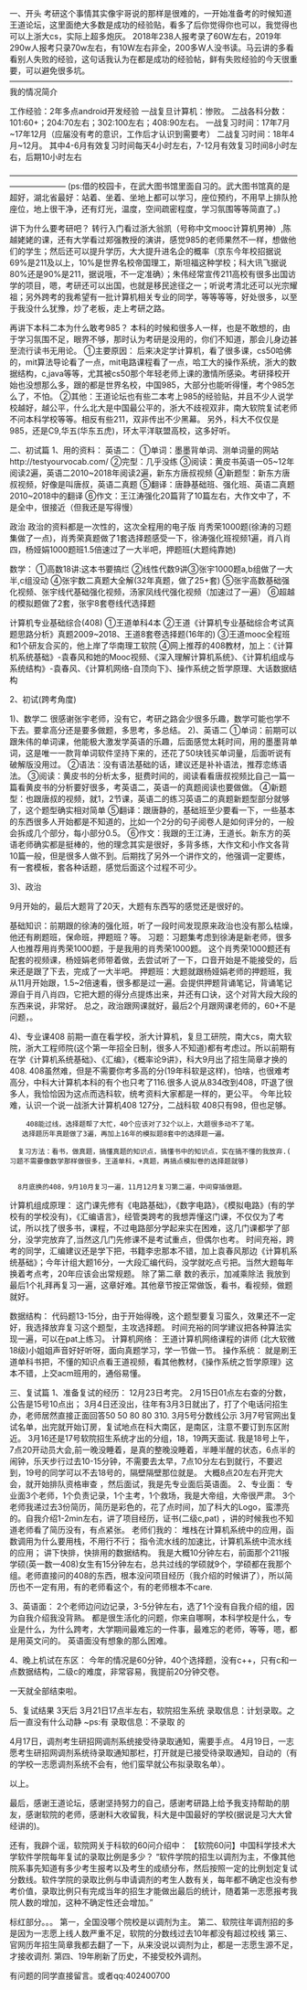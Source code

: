 一、开头
        考研这个事情其实像宇哥说的那样是很难的，一开始准备考的时候知道王道论坛，这里面绝大多数是成功的经验贴，看多了后你觉得你也可以，我觉得也可以上浙大cs，实际上超多炮灰。
2018年238人报考录了60W左右，2019年290w人报考只录70w左右，有10W左右非全，200多W人没书读。马云讲的多看看别人失败的经验，这句话我认为在都是成功的经验帖，鲜有失败经验的今天很重要，可以避免很多坑。
———————————————————————————————————-
我的情况简介

工作经验：2年多点android开发经验
一战复旦计算机：惨败。
二战各科分数：101:60+；204:70左右；302:100左右；408:90左右。
一战复习时间：17年7月~17年12月（应届没有考的意识，工作后才认识到需要考）
二战复习时间：18年4月~12月。
         其中4-6月有效复习时间每天4小时左右，7-12月有效复习时间8小时左右，后期10小时左右

———————————————————————————————————————————
(ps:借的校园卡，在武大图书馆里面自习的。武大图书馆真的是超好，湖北省最好：站着、坐着、坐地上都可以学习，座位预约，不用早上排队抢座位，地上很干净，还有灯光，温度，空间疏密程度，学习氛围等等简直了。)

讲下为什么要考研吧？
转行入门看过浙大翁凯（号称中文mooc计算机男神）,陈越姥姥的课，还有大学看过郑强教授的演讲，感觉985的老师果然不一样，想做他们的学生；然后还可以提升学历，大大提升进名企的概率（京东今年校招据说69%是211及以上，10%是世界名校帝国理工，斯坦福这种学校；科大讯飞据说80%还是90%是211，据说哦，不一定准确）；朱伟经常宣传211高校有很多出国访学的项目，嗯，考研还可以出国，也就是移民途径之一；听说考清北还可以光宗耀祖；另外跨考的我希望有一批计算机相关专业的同学，等等等等，好处很多，以至于我没什么犹豫，炒了老板，走上考研之路。

再讲下本科二本为什么敢考985？
本科的时候和很多人一样，也是不敢想的，由于学习氛围不足，眼界不够，那时认为考研是没用的，你们不知道，那会儿身边甚至流行读书无用论。
①主要原因：
后来决定学计算机，看了很多课，cs50哈佛的，mit算法导论看了一点，mit电路课程看了一点，哈工大的操作系统，浙大的数据结构，c,java等等，尤其被cs50那个年轻老师上课的激情所感染。考研择校开始也没想那么多，跟的都是世界名校，中国985，大部分也能听得懂，考个985怎么了，不怕。
②其他：王道论坛也有些二本考上985的经验贴，并且不少人说学校越好，越公平，什么北大是中国最公平的，浙大不歧视双非，南大软院复试老师不问本科学校等等。相反有些211，双非传出不少黑幕。
另外，科大不仅仅是985，还是C9,华五(华东五虎)，环太平洋联盟高校，这多好听。

二、初试篇
1、用的资料：
英语二：
①单词：墨墨背单词、测单词量的网站http://testyourvocab.com/
②完型：几乎没练
③阅读：黄皮书英语一05~12年阅读2遍，英语二2010~2018年阅读2遍，新东方唐叔视频
④新题型：新东方唐叔视频，好像是叫唐叔，英语二真题
⑤翻译：唐静基础班、强化班、英语二真题2010~2018中的翻译
⑥作文：王江涛强化20篇背了10篇左右，大作文中了，不是全中，很接近（但我还是写得慢）

政治
政治的资料都是一次性的，这次全程用的电子版
肖秀荣1000题(徐涛的习题集做了一点)，肖秀荣真题做了1套选择题感受一下，徐涛强化班视频1遍，肖八肖四，杨娅娟1000题班1.5倍速过了一大半吧，押题班(大题纯靠她)

数学：
①高数18讲:这本书要搞烂
②线性代数9讲③张宇1000题a,b组做了一大半,c组没动
④张宇数二真题大全解(32年真题，做了25+套)
⑤张宇高数基础强化视频、张宇线代基础强化视频，汤家凤线代强化视频（加速过了一遍）
⑥超越的模拟题做了2套，张宇8套卷线代选择题

计算机专业基础综合(408)
①王道单科4本
②王道《计算机专业基础综合考试真题思路分析》真题2009~2018、王道8套卷选择题(16年的)
③王道mooc全程班 和1个研友合买的，他上岸了华南理工软院
④网上推荐的408教材，加上：《计算机系统基础》-袁春风和她的Mooc视频、《深入理解计算机系统》、《计算机组成与系统结构》-袁春风、《计算机网络-自顶向下》、操作系统之哲学原理、大话数据结构       

2、初试(跨考角度)

1)、数学二
    很感谢张宇老师，没有它，考研之路会少很多乐趣，数学可能也学不下去。要拿高分还是要多做题，多思考，多总结。
2)、英语二
①单词：前期可以跟朱伟的单词课，他能极大激发学英语的乐趣，后面感觉太耗时间，用的墨墨背单词，这是唯一一款背单词软件坚持下来的，还花了50块钱买单词量，后面听说有破解版没用过。
②语法：没有语法基础的话，建议还是补补语法，推荐恋练语法。
③阅读：黄皮书的分析太多，挺费时间的，阅读看看唐叔视频比自己一篇一篇看黄皮书的分析要好很多，考英语二，英语一的真题阅读也要做做。
④新题型：也跟唐叔的视频，就1，2节课，英语二的练习英语二的真题新题型部分就够了，这个题型确实相对简单
⑤翻译：跟唐静的，基础班至少要看一下，一些基本的东西很多人开始都是不知道的，比如一个2分的句子阅卷人是如何评分的，一般会拆成几个部分，每小部分0.5。
⑥作文：我跟的王江涛，王道长。新东方的英语老师确实都是挺棒的，他的理念其实是很好，多背多练，大作文和小作文各背10篇一般，但是很多人做不到。后期找了另外一个讲作文的，他强调一定要练，有一套模板，套各种话题，感觉后面这个过程不可少。

3)、政治

9月开始的，最后大题背了20天，大题有东西写的感觉还是很好的。

基础知识：前期跟的徐涛的强化班，听了一段时间发现原来政治也没有那么枯燥，他还有刷题班，保命班，押题班？等。
习题：习题集考虑到徐涛是新老师，很多人也推荐用肖秀荣1000题，于是我用的肖秀荣1000题。
这个肖秀荣1000题还有配套的视频课，杨娅娟老师带着做，去尝试听了一下，口音开始是不能接受的，后来还是跟了下去，完成了一大半吧。
押题班：大题就跟杨娅娟老师的押题班，我从11月开始跟，1.5~2倍速看，很多都是过一遍。会提供押题背诵笔记，背诵笔记源自于肖八肖四，它把大题的得分点提炼出来，并还有口诀，这个对背大段大段的东西来说，非常好。
总之，政治跟网课就好，最后2个月跟网课老师的，60+不是问题，。

4)、专业课408
      前期一直在看学校，浙大计算机，复旦工研院，南大cs，南大软院，浙大工程师院(这个第一年招全日制，很多人不知道)都有考虑过。所以前期有在学《计算机系统基础》、《汇编》，《概率论9讲》，科大9月出了招生简章才换的408.
       408虽然难，但是不需要你考多高的分(19年科软是这样)，怕啥，也很难考高分，中科大计算机本科的有个也只考了116.很多人说从834改到408，吓退了很多人，我恰恰因为这点而选科软，统考资料大家都是一样的，更公平。
       今年比较难，认识一个说一战浙大计算机408 127分，二战科软 408只有98，但也足够。

        408能过线，选择题帮了大忙，40个应该对了32个以上，大题很多动不了笔。
       选择题历年真题做了3遍，再加上16年的模拟题8套中的选择题一遍。

      复习方法：看书，做真题，搞懂真题的知识点，搞懂书中的知识点，实在搞不懂的我放弃.( 习题不需要像数学那样做很多，王道单科，+真题，再搞点模拟卷的选择题就够)


      8月底换的408，9月10月复习一遍，11月12月复习第二遍，中间穿插做题。

计算机组成原理：
       这门课先修有《电路基础》，《数字电路》，《模拟电路》(有的学校有的学校没有)，《汇编语言》，经管类跨考的我想弄懂这门课，不仅仅为了考试，所以找了很多书，课程，不过电路部分学起来实在困难，这几门课都学了部分，没学完放弃了,当然这几门先修课不是考试重点，但偶尔也考。
        时间充裕，跨考的同学，汇编建议还是学下把，书籍李忠那本不错，加上袁春风那边《计算机系统基础》；今年计组大题16分，一大段汇编代码，没学就吃点亏把。当然大题每年换着考点考，20年应该会出常规题。
       除了第二章 数的表示，加减乘除法 我放到最后1个礼拜再复习一遍，这章好难。其他章节按正常做饭，看书，看视频，做题就好。

数据结构：
        代码题13-15分，由于开始得晚，这个题型要复习蛮久，效果还不一定好，我选择放弃复习这个题型，主攻选择题。
        时间充裕的同学建议把各种算法实现一遍，可以在pat上练习。
计算机网络：
        王道计算机网络课程的讲师 (北大软微18级)小姐姐声音好好听呀，面向真题学习，学一节做一节。
操作系统：
        就是刷王道单科书把，不懂的知识点看王道视频，看其他教材，《操作系统之哲学原理》这本不错，上交acm班用的，通俗易懂。

三、复试篇
1、准备复试的经历：
    12月23日考完。
    2月15日01点左右查的分数，公告是15号10点出；
    3月4日还没出，往年有3月3日就出了，打了个电话问招生办，老师居然直接正面回答50 50 80 80 310.
    3月5号分数线公示
    3月7号官网出复试名单，出完就开始订房，复试地点在科大南区，是南区，注意不要订到东区附近。
    3月16还是17号软院招生系统才出的分组，18，19两天面试.
    我是18号上午，7点20开动员大会,前一晚没睡着，是真的整晚没睡着，半睡半醒的状态，6点半的闹钟，乐天步行过去10-15分钟，不需要去太早，7点10分左右到就行，不要迟到，19号的同学可以不去18号的，隔壁隔壁那位就是。
     大概8点20左右开完大会，就开始排队资格审查 ，然后面试，我是先专业面后英语面。
2、专业面：
     专业面3个老师，1个负责记录，1个主考，1个救场，我是大帝组，大帝很严肃。
3个老师我递过去3份简历，简历是彩色的，花了点时间，加了科大的Logo，蛮漂亮的。自我介绍1-2min左右，讲了项目经历，证书(二级c,pat) ，讲的时候我也不知道老师看了简历没有，有点紧张。
老师们我的：
    堆栈在计算机系统中的应用，函数调用为什么要用栈，不用行不行；
     指令流水线的加速比，计算机系统中流水线的应用；
     讲下快排，快排用的数据结构。
我是大概10分钟左右，前面那个211报学硕(英一数一408)女生有15分钟左右，总共过线的学硕就9个，学硕都在我那个组。老师直接问的408的东西，根本没问项目经历（我介绍的时候讲了），所以简历也不一定有用，有的老师看这个，有的老师根本不care.

3、英语面：
2个老师边问边记录，3-5分钟左右，选了1个没有自我介绍的组，因为自我介绍我没背熟。
都是很生活化的问题，你来自哪啊，本科学校是什么，专业是什么，为什么跨考，大学期间最难忘的一件事，最难忘的老师，等等，嗯，都是用英文问的。
英语面没有想象的那么困难。

4、晚上机试在东区：
       今年的情况是60分钟，40个选择题，没有c++，只有c和一点数据结构，二级c的难度，非常容易，我提前20分钟交卷。

一天就全部结束啦。

5、复试结果
3天后 3月21日17点半左右，软院招生系统  录取信息：计划录取。之后一直没有什么动静
~ps:有  录取信息：不录取  的

4月17日，调剂考生研招网调剂系统接受待录取通知，需要手点。
4月19日，一志愿考生研招网调剂系统待录取通知那栏，打开就是已接受待录取通知，自动的（有的学校一志愿调剂系统不会有，他们蛮早就公布拟录取名单）。

以上。

最后，感谢王道论坛，感谢坚持努力的自己，感谢考研路上给予我支持帮助的朋友，感谢软院的老师，感谢科大收留我，科大是中国最好的学校(据说是习大大曾经讲的)。






还有，我辟个谣，软院网关于科软的60问介绍中：
【软院60问】中国科学技术大学软件学院每年复试的录取比例是多少？
       “软件学院的招生以调剂为主，不像其他院系事先知道有多少考生报考以及考生的成绩分布，然后按照一定的比例划定复试分数线。软件学院的录取比例与申请调剂的考生人数有关，每年都不确定也没有参考价值，录取比例只有完成当年的招生才能做出最后的统计，随着第一志愿报考我院人数的增加，这种不确定性还会增加。”

标红部分。。。
第一，全国没哪个院校是以调剂为主。
第二、软院往年调剂招的多是因为一志愿上线人数严重不足，软院的分数线过去10年都没有超过校线
第三、官网历年招生简章我都去翻了一下，从来没说以调剂为止，都是一志愿生源不足，才接收调剂.
第四、19年刷新了历史，不接受校外调剂。


有问题的同学直接留言。或者qq:402400700
